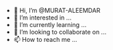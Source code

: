 - 👋 Hi, I’m @MURAT-ALEEMDAR
- 👀 I’m interested in ...
- 🌱 I’m currently learning ...
- 💞️ I’m looking to collaborate on ...
- 📫 How to reach me ...

<!---
MURAT-ALEEMDAR/MURAT-ALEEMDAR is a ✨ special ✨ repository because its `README.md` (this file) appears on your GitHub profile.
You can click the Preview link to take a look at your changes.
--->
